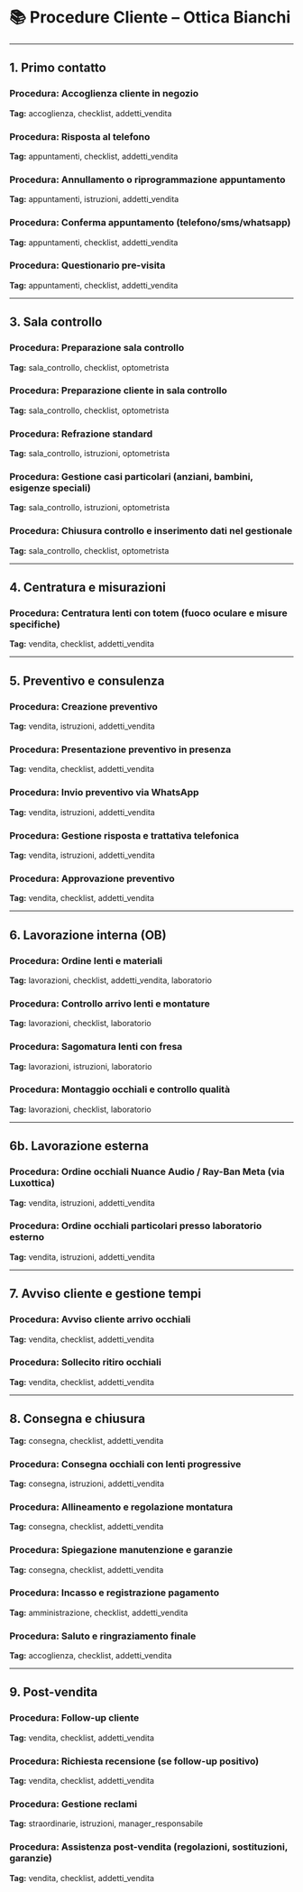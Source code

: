 # 📚 Procedure Cliente – Ottica Bianchi

---

## 1. Primo contatto

### Procedura: Accoglienza cliente in negozio  

**Tag:** accoglienza, checklist, addetti_vendita  

### Procedura: Risposta al telefono  

**Tag:** appuntamenti, checklist, addetti_vendita  

### Procedura: Annullamento o riprogrammazione appuntamento

**Tag:** appuntamenti, istruzioni, addetti_vendita  

### Procedura: Conferma appuntamento (telefono/sms/whatsapp)

**Tag:** appuntamenti, checklist, addetti_vendita  

### Procedura: Questionario pre-visita

**Tag:** appuntamenti, checklist, addetti_vendita  

---

## 3. Sala controllo

### Procedura: Preparazione sala controllo
  
**Tag:** sala_controllo, checklist, optometrista

### Procedura: Preparazione cliente in sala controllo
  
**Tag:** sala_controllo, checklist, optometrista  

### Procedura: Refrazione standard

**Tag:** sala_controllo, istruzioni, optometrista  

### Procedura: Gestione casi particolari (anziani, bambini, esigenze speciali)

**Tag:** sala_controllo, istruzioni, optometrista  

### Procedura: Chiusura controllo e inserimento dati nel gestionale

**Tag:** sala_controllo, checklist, optometrista  

---

## 4. Centratura e misurazioni

### Procedura: Centratura lenti con totem (fuoco oculare e misure specifiche)

**Tag:** vendita, checklist, addetti_vendita  

---

## 5. Preventivo e consulenza

### Procedura: Creazione preventivo

**Tag:** vendita, istruzioni, addetti_vendita  

### Procedura: Presentazione preventivo in presenza 

**Tag:** vendita, checklist, addetti_vendita  

### Procedura: Invio preventivo via WhatsApp

**Tag:** vendita, istruzioni, addetti_vendita  

### Procedura: Gestione risposta e trattativa telefonica

**Tag:** vendita, istruzioni, addetti_vendita  

### Procedura: Approvazione preventivo

**Tag:** vendita, checklist, addetti_vendita  

---

## 6. Lavorazione interna (OB)

### Procedura: Ordine lenti e materiali

**Tag:** lavorazioni, checklist, addetti_vendita, laboratorio  

### Procedura: Controllo arrivo lenti e montature

**Tag:** lavorazioni, checklist, laboratorio  

### Procedura: Sagomatura lenti con fresa

**Tag:** lavorazioni, istruzioni, laboratorio  

### Procedura: Montaggio occhiali e controllo qualità

**Tag:** lavorazioni, checklist, laboratorio  

---

## 6b. Lavorazione esterna

### Procedura: Ordine occhiali Nuance Audio / Ray-Ban Meta (via Luxottica)

**Tag:** vendita, istruzioni, addetti_vendita  

### Procedura: Ordine occhiali particolari presso laboratorio esterno
  
**Tag:** vendita, istruzioni, addetti_vendita  

---

## 7. Avviso cliente e gestione tempi

### Procedura: Avviso cliente arrivo occhiali

**Tag:** vendita, checklist, addetti_vendita  

### Procedura: Sollecito ritiro occhiali

**Tag:** vendita, checklist, addetti_vendita  

---

## 8. Consegna e chiusura

**Tag:** consegna, checklist, addetti_vendita  

### Procedura: Consegna occhiali con lenti progressive

**Tag:** consegna, istruzioni, addetti_vendita  

### Procedura: Allineamento e regolazione montatura

**Tag:** consegna, checklist, addetti_vendita  

### Procedura: Spiegazione manutenzione e garanzie

**Tag:** consegna, checklist, addetti_vendita  

### Procedura: Incasso e registrazione pagamento

**Tag:** amministrazione, checklist, addetti_vendita  

### Procedura: Saluto e ringraziamento finale

**Tag:** accoglienza, checklist, addetti_vendita  

---

## 9. Post-vendita

### Procedura: Follow-up cliente
  
**Tag:** vendita, checklist, addetti_vendita  

### Procedura: Richiesta recensione (se follow-up positivo)

**Tag:** vendita, checklist, addetti_vendita  

### Procedura: Gestione reclami

**Tag:** straordinarie, istruzioni, manager_responsabile  

### Procedura: Assistenza post-vendita (regolazioni, sostituzioni, garanzie)

**Tag:** vendita, checklist, addetti_vendita
